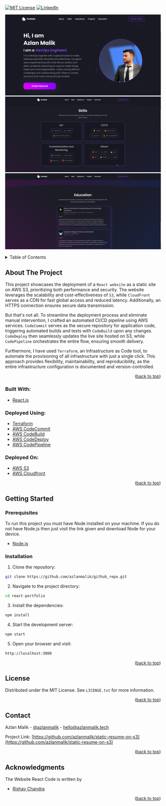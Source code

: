 <a name="readme-top"></a>

[![MIT License][license-shield]][license-url]
[![LinkedIn][linkedin-shield]][linkedin-url]

<!-- webiste images -->

![Homepage](images/screenshot_.png)
![Skills Section](images/screenshot_2.png)
![Education Section](images/screenshot_3.png)

<!-- TABLE OF CONTENTS -->
<details>
  <summary>Table of Contents</summary>
  <ol>
    <li>
      <a href="#about-the-project">About The Project</a>
      <ul>
        <li><a href="#built-with">Built With</a></li>
      </ul>
    </li>
    <li>
      <a href="#getting-started">Getting Started</a>
      <ul>
        <li><a href="#prerequisites">Prerequisites</a></li>
        <li><a href="#installation">Installation</a></li>
      </ul>
    </li>
    <li><a href="#usage">Usage</a></li>
    <li><a href="#roadmap">Roadmap</a></li>
    <li><a href="#contributing">Contributing</a></li>
    <li><a href="#license">License</a></li>
    <li><a href="#contact">Contact</a></li>
    <li><a href="#acknowledgments">Acknowledgments</a></li>
  </ol>
</details>

<!-- ABOUT THE PROJECT -->

## About The Project

This project showcases the deployment of a `React website` as a static site on AWS S3, prioritizing both performance and security. The website leverages the scalability and cost-effectiveness of `S3`, while `CloudFront` serves as a CDN for fast global access and reduced latency. Additionally, an HTTPS connection ensures secure data transmission.

But that's not all. To streamline the deployment process and eliminate manual intervention, I crafted an automated CI/CD pipeline using AWS services. `CodeCommit` serves as the secure repository for application code, triggering automated builds and tests with `CodeBuild` upon any changes. `CodeDeploy` then seamlessly updates the live site hosted on S3, while `CodePipeline` orchestrates the entire flow, ensuring smooth delivery.

Furthermore, I have used `Terraform`, an Infrastructure as Code tool, to automate the provisioning of all infrastructure with just a single click. This approach provides flexibility, maintainability, and reproducibility, as the entire infrastructure configuration is documented and version-controlled.

<p align="right">(<a href="#top">back to top</a>)</p>

### Built With:

- [React.js](https://reactjs.org/)

### Deployed Using:

- [Terraform](https://aws.amazon.com/codecommit/)
- [AWS CodeCommit](https://aws.amazon.com/codecommit/)
- [AWS CodeBuild](https://aws.amazon.com/codebuild/)
- [AWS CodeDeploy](https://aws.amazon.com/codedeploy/)
- [AWS CodePipeline](https://aws.amazon.com/code/)

### Deployed On:

- [AWS S3](https://aws.amazon.com/s3/)
- [AWS Cloudfront](https://aws.amazon.com/cloudfront/)

<p align="right">(<a href="#top">back to top</a>)</p>

<!-- GETTING STARTED -->

## Getting Started

### Prerequisites

To run this project you must have Node installed on your machine. If you do not have Node.js then just visit the link given and download Node for your device.

- [Node.js](https://nodejs.org/en/download/)

### Installation

1. Clone the repository:

```sh
git clone https://github.com/azlanmalik/github_repo.git
```

2. Navigate to the project directory:

```sh
cd react-portfolio
```

3. Install the dependencies:

```sh
npm install
```

4. Start the development server:

```sh
npm start
```

5. Open your browser and visit:

```sh
http://localhost:3000
```

<p align="right">(<a href="#top">back to top</a>)</p>

<!-- LICENSE -->

## License

Distributed under the MIT License. See `LICENSE.txt` for more information.

<p align="right">(<a href="#top">back to top</a>)</p>

<!-- CONTACT -->

## Contact

Azlan Malik - [@azlanmalik](https://linkedin.com/in/azlanmalik) - hello@azlanmalik.tech

Project Link: [https://github.com/azlanmalik/static-resume-on-s3](https://github.com/azlanmalik/static-resume-on-s3)

<p align="right">(<a href="#top">back to top</a>)</p>

<!-- ACKNOWLEDGMENTS -->

## Acknowledgments

The Website React Code is written by

- [Rishav Chandra](https://github.com/rishavchanda/rishavchanda.github.io)

<p align="right">(<a href="#top">back to top</a>)</p>

<!-- MARKDOWN LINKS & IMAGES -->
<!-- https://www.markdownguide.org/basic-syntax/#reference-style-links -->

[contributors-shield]: https://img.shields.io/github/contributors/azlanmalik/static-resume-on-s3.svg?style=for-the-badge
[contributors-url]: https://github.com/azlanmalik/static-resume-on-s3/graphs/contributors
[forks-shield]: https://img.shields.io/github/forks/azlanmalik/static-resume-on-s3.svg?style=for-the-badge
[forks-url]: https://github.com/azlanmalik/static-resume-on-s3/network/members
[stars-shield]: https://img.shields.io/github/stars/azlanmalik/static-resume-on-s3.svg?style=for-the-badge
[stars-url]: https://github.com/azlanmalik/static-resume-on-s3/stargazers
[issues-shield]: https://img.shields.io/github/issues/azlanmalik/static-resume-on-s3.svg?style=for-the-badge
[issues-url]: https://github.com/azlanmalik/static-resume-on-s3/issues
[license-shield]: https://img.shields.io/github/license/azlanmalik/static-resume-on-s3.svg?style=for-the-badge
[license-url]: https://github.com/azlanmalik/static-resume-on-s3/blob/master/LICENSE.txt
[linkedin-shield]: https://img.shields.io/badge/-LinkedIn-black.svg?style=for-the-badge&logo=linkedin&colorB=555
[linkedin-url]: https://linkedin.com/in/azlanmalik
[product-screenshot]: images/screenshot.png
